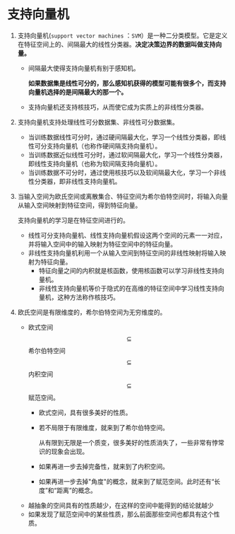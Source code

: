 # 支持向量机

1. 支持向量机\(`support vector machines` ：`SVM`）是一种二分类模型。它是定义在特征空间上的、间隔最大的线性分类器。**决定决策边界的数据叫做支持向量。**
   * 间隔最大使得支持向量机有别于感知机。

     **如果数据集是线性可分的，那么感知机获得的模型可能有很多个，而支持向量机选择的是间隔最大的那一个。**

   * 支持向量机还支持核技巧，从而使它成为实质上的非线性分类器。
2. 支持向量机支持处理线性可分数据集、非线性可分数据集。
   * 当训练数据线性可分时，通过硬间隔最大化，学习一个线性分类器，即线性可分支持向量机（也称作硬间隔支持向量机）。
   * 当训练数据近似线性可分时，通过软间隔最大化，学习一个线性分类器，即线性支持向量机（也称为软间隔支持向量机）。
   * 当训练数据不可分时，通过使用核技巧以及软间隔最大化，学习一个非线性分类器，即非线性支持向量机。
3. 当输入空间为欧氏空间或离散集合、特征空间为希尔伯特空间时，将输入向量从输入空间映射到特征空间，得到特征向量。

   支持向量机的学习是在特征空间进行的。

   * 线性可分支持向量机、线性支持向量机假设这两个空间的元素一一对应，并将输入空间中的输入映射为特征空间中的特征向量。
   * 非线性支持向量机利用一个从输入空间到特征空间的非线性映射将输入映射为特征向量。
     * 特征向量之间的内积就是核函数，使用核函数可以学习非线性支持向量机。
     * 非线性支持向量机等价于隐式的在高维的特征空间中学习线性支持向量机，这种方法称作核技巧。

4. 欧氏空间是有限维度的，希尔伯特空间为无穷维度的。
   * 欧式空间 $$\subseteq$$ 希尔伯特空间 $$\subseteq$$ 内积空间 $$\subseteq$$ 赋范空间。
     * 欧式空间，具有很多美好的性质。
     * 若不局限于有限维度，就来到了希尔伯特空间。

       从有限到无限是一个质变，很多美好的性质消失了，一些非常有悖常识的现象会出现。

     * 如果再进一步去掉完备性，就来到了内积空间。
     * 如果再进一步去掉"角度"的概念，就来到了赋范空间。此时还有“长度”和“距离”的概念。
   * 越抽象的空间具有的性质越少，在这样的空间中能得到的结论就越少
   * 如果发现了赋范空间中的某些性质，那么前面那些空间也都具有这个性质。

